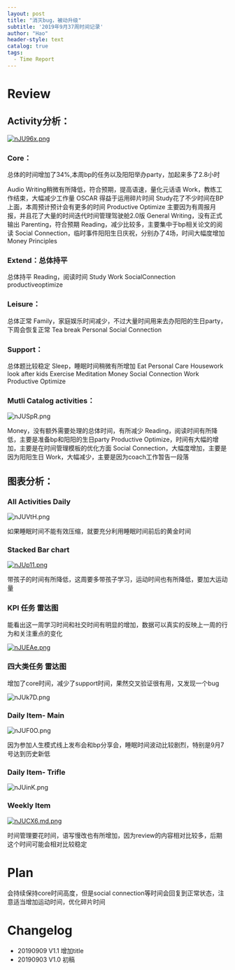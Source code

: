 ```yaml
---
layout: post
title: "消灭bug，被动升级"
subtitle: '2019年9月37周时间记录'
author: "Hao"
header-style: text
catalog: true
tags:
  - Time Report
---
```




# Review
## Activity分析：

[![nJU96x.png](https://s2.ax1x.com/2019/09/09/nJU96x.png)](https://imgchr.com/i/nJU96x)



### Core：

总体的时间增加了34%,本周bp的任务以及阳阳举办party，加起来多了2.8小时


Audio Writing稍微有所降低，符合预期，提高语速，量化元话语
Work，教练工作结束，大幅减少工作量
OSCAR 得益于运用碎片时间
Study花了不少时间在BP上面，本周预计预计会有更多的时间
Productive Optimize 主要因为有周报月报，并且花了大量的时间迭代时间管理驾驶舱2.0版
General Writing，没有正式输出
Parenting，符合预期
Reading，减少比较多，主要集中于bp相关论文的阅读
Social Connection，临时事件阳阳生日庆祝，分别办了4场，时间大幅度增加
Money
Principles

### Extend：总体持平
总体持平
Reading，阅读时间
Study
Work
SocialConnection
productiveoptimize

### 
### Leisure：
总体正常
Family，家庭娱乐时间减少，不过大量时间用来去办阳阳的生日party，下周会恢复正常
Tea break
Personal
Social Connection
### 

### Support：
总体题比较稳定
Sleep，睡眠时间稍微有所增加
Eat
Personal Care
Housework
look after kids
Exercise
Meditation
Money
Social Connection
Work
Productive Optimize

### Mutli Catalog activities：
![nJUSpR.png](https://s2.ax1x.com/2019/09/09/nJUSpR.png)



Money，没有额外需要处理的总体时间，有所减少
Reading，阅读时间有所降低，主要是准备bp和阳阳的生日party
Productive Optimize，时间有大幅的增加，主要是在时间管理模板的优化方面
Social Connection，大幅度增加，主要是因为阳阳生日
Work，大幅减少，主要是因为coach工作暂告一段落

## 图表分析：

### All Activities Daily

![nJUVtH.png](https://s2.ax1x.com/2019/09/09/nJUVtH.png)



如果睡眠时间不能有效压缩，就要充分利用睡眠时间前后的黄金时间

### Stacked Bar chart
[![nJUp11.png](https://s2.ax1x.com/2019/09/09/nJUp11.png)](https://imgchr.com/i/nJUp11)



带孩子的时间有所降低，这周要多带孩子学习，运动时间也有所降低，要加大运动量

### KPI 任务 雷达图

能看出这一周学习时间和社交时间有明显的增加，数据可以真实的反映上一周的行为和关注重点的变化

[![nJUEAe.png](https://s2.ax1x.com/2019/09/09/nJUEAe.png)](https://imgchr.com/i/nJUEAe)



### 四大类任务 雷达图

增加了core时间，减少了support时间，果然交叉验证很有用，又发现一个bug

![nJUk7D.png](https://s2.ax1x.com/2019/09/09/nJUk7D.png)



### Daily Item- Main
![nJUF0O.png](https://s2.ax1x.com/2019/09/09/nJUF0O.png)



因为参加人生模式线上发布会和bp分享会，睡眠时间波动比较剧烈，特别是9月7号达到历史新低

### Daily Item- Trifle



![nJUinK.png](https://s2.ax1x.com/2019/09/09/nJUinK.png)



### Weekly Item

[![nJUCX6.md.png](https://s2.ax1x.com/2019/09/09/nJUCX6.md.png)](https://imgchr.com/i/nJUCX6)



时间管理要花时间，语写慢改也有所增加，因为review的内容相对比较多，后期这个时间可能会相对比较稳定

# Plan

会持续保持core时间高度，但是social connection等时间会回复到正常状态，注意适当增加运动时间，优化碎片时间
### 


# Changelog
* 20190909 V1.1 增加title
* 20190903 V1.0 初稿
## 


# 


